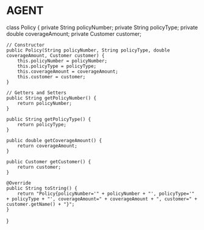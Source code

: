 # AGENT
class Policy {
    private String policyNumber;
    private String policyType;
    private double coverageAmount;
    private Customer customer;

    // Constructor
    public Policy(String policyNumber, String policyType, double coverageAmount, Customer customer) {
        this.policyNumber = policyNumber;
        this.policyType = policyType;
        this.coverageAmount = coverageAmount;
        this.customer = customer;
    }

    // Getters and Setters
    public String getPolicyNumber() {
        return policyNumber;
    }

    public String getPolicyType() {
        return policyType;
    }

    public double getCoverageAmount() {
        return coverageAmount;
    }

    public Customer getCustomer() {
        return customer;
    }

    @Override
    public String toString() {
        return "Policy{policyNumber='" + policyNumber + "', policyType='" + policyType + "', coverageAmount=" + coverageAmount + ", customer=" + customer.getName() + "}";
    }
}
